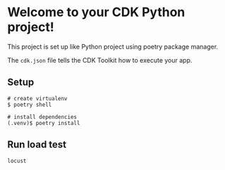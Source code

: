 
# Welcome to your CDK Python project!

This project is set up like Python project using poetry package manager. 

The `cdk.json` file tells the CDK Toolkit how to execute your app.


## Setup
```
# create virtualenv
$ poetry shell

# install dependencies
(.venv)$ poetry install

```

## Run load test
```
locust

```

